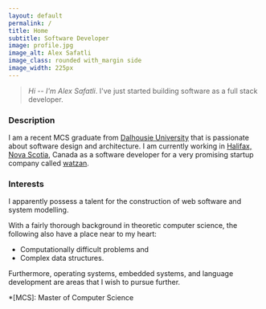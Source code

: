 ```yaml
---
layout: default
permalink: /
title: Home
subtitle: Software Developer
image: profile.jpg
image_alt: Alex Safatli
image_class: rounded with_margin side
image_width: 225px
---
```


> *Hi -- I'm Alex Safatli*. I've just started building software as a full stack developer.

### Description

I am a recent MCS graduate from [Dalhousie University](http://dal.ca) that is passionate about software design and architecture. I am currently working in [Halifax, Nova Scotia](https://www.google.ca/maps/place/Halifax,+NS/), Canada as a software developer for a very promising startup company called [watzan](http://watzan.com/).

### Interests

I apparently possess a talent for the construction of web software and system modelling.

With a fairly thorough background in theoretic computer science, the following also have a place near to my heart:

  - Computationally difficult problems and
  - Complex data structures.

Furthermore, operating systems, embedded systems, and language development are areas that I wish to pursue further.

*[MCS]: Master of Computer Science